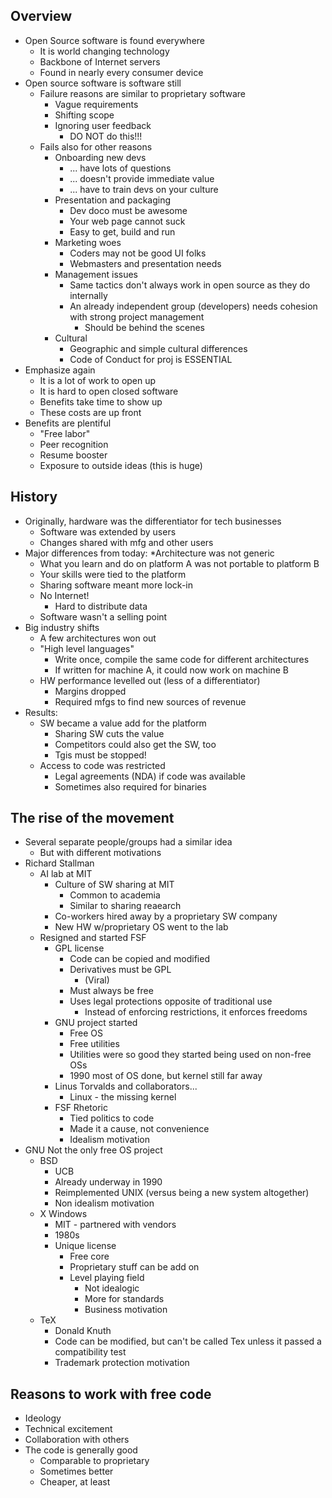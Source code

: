 ## Overview
* Open Source software is found everywhere
  * It is world changing technology
  * Backbone of Internet servers
  * Found in nearly every consumer device
* Open source software is software still
  * Failure reasons are similar to proprietary software
    * Vague requirements
    * Shifting scope
    * Ignoring user feedback
      * DO NOT do this!!!
  * Fails also for other reasons
    * Onboarding new devs
      * ... have lots of questions
      * ... doesn't provide immediate value
      * ... have to train devs on your culture
    * Presentation and packaging
      * Dev doco must be awesome
      * Your web page cannot suck
      * Easy to get, build and run
    * Marketing woes
      * Coders may not be good UI folks
      * Webmasters and presentation needs
    * Management issues
      * Same tactics don't always work in open source as they do internally
      * An already independent group (developers) needs cohesion with strong project management
        * Should be behind the scenes
    * Cultural
      * Geographic and simple cultural differences
      * Code of Conduct for proj is ESSENTIAL
* Emphasize again
  * It is a lot of work to open up
  * It is hard to open closed software
  * Benefits take time to show up
  * These costs are up front
* Benefits are plentiful
  * "Free labor"
  * Peer recognition
  * Resume booster
  * Exposure to outside ideas (this is huge)


## History
* Originally, hardware was the differentiator for tech businesses
  * Software was extended by users
  * Changes shared with mfg and other users
* Major differences from today:
  *Architecture was not generic
    * What you learn and do on platform A was not portable to platform B
    * Your skills were tied to the platform
    * Sharing software meant more lock-in
  * No Internet!
    * Hard to distribute data
  * Software wasn't a selling point
* Big industry shifts
  * A few architectures won out
  * "High level languages"
    * Write once, compile the same code for different architectures
    * If written for machine A, it could now work on machine B
  * HW performance levelled out (less of a differentiator)
    * Margins dropped
    * Required mfgs to find new sources of revenue
* Results:
  * SW became a value add for the platform
    * Sharing SW cuts the value
    * Competitors could also get the SW, too
    * Tgis must be stopped!
  * Access to code was restricted
    * Legal agreements (NDA) if code was available
    * Sometimes also required for binaries


## The rise of the movement
* Several separate people/groups had a similar idea
  * But with different motivations
* Richard Stallman
  * AI lab at MIT
    * Culture of SW sharing at MIT
      * Common to academia
      * Similar to sharing reaearch
    * Co-workers hired away by a proprietary SW company
    * New HW w/proprietary OS went to the lab
  * Resigned and started FSF
    * GPL license
      * Code can be copied and modified
      * Derivatives must be GPL
        * (Viral)
      * Must always be free
      * Uses legal protections opposite of traditional use
        * Instead of enforcing restrictions, it enforces freedoms
    * GNU project started
      * Free OS
      * Free utilities
      * Utilities were so good they started being used on non-free OSs
      * 1990 most of OS done, but kernel still far away
    * Linus Torvalds and collaborators...
      * Linux - the missing kernel
    * FSF Rhetoric
      * Tied politics to code
      * Made it a cause, not convenience
      * Idealism motivation
* GNU Not the only free OS project
    * BSD
      * UCB
      * Already underway in 1990
      * Reimplemented UNIX (versus being a new system altogether)
      * Non idealism motivation
    * X Windows
      * MIT - partnered with vendors
      * 1980s
      * Unique license
        * Free core
        * Proprietary stuff can be add on
        * Level playing field
          * Not idealogic
          * More for standards
          * Business motivation
    * TeX
      * Donald Knuth
      * Code can be modified, but can't be called Tex unless it passed a compatibility test
      * Trademark protection motivation

## Reasons to work with free code
* Ideology
* Technical excitement
* Collaboration with others
* The code is generally good
  * Comparable to proprietary
  * Sometimes better
  * Cheaper, at least
